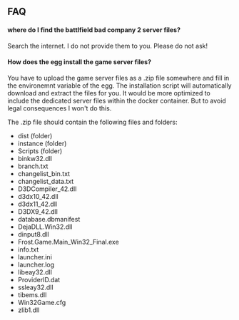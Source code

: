 
## FAQ

#### where do I find the battlfield bad company 2 server files?

Search the internet. I do not provide them to you. Please do not ask!

#### How does the egg install the game server files?

You have to upload the game server files as a .zip file somewhere and fill in the environemnt variable of the egg. The installation script will automatically download and extract the files for you. It would be more optimized to include the dedicated server files within the docker container. But to avoid legal consequences I won't do this.

The .zip file should contain the following files and folders:

- dist (folder)
- instance (folder)
- Scripts (folder)
- binkw32.dll
- branch.txt
- changelist_bin.txt
- changelist_data.txt
- D3DCompiler_42.dll
- d3dx10_42.dll
- d3dx11_42.dll
- D3DX9_42.dll
- database.dbmanifest
- DejaDLL.Win32.dll
- dinput8.dll
- Frost.Game.Main_Win32_Final.exe
- info.txt
- launcher.ini
- launcher.log
- libeay32.dll
- ProviderID.dat
- ssleay32.dll
- tibems.dll
- Win32Game.cfg
- zlib1.dll
